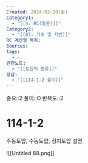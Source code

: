 ```yaml
---
Created: 2024-02-19(월)
Category1:
  - "[[4. RC(철콘)]]"
Category2:
  - "[[07. 기초 및 지반]]"
RC 계산형 목차: 
Sources: 
tags:
  - ✏️
관련노트:
  - "[[토압의 종류]]"
정답:
  - "[[114-1-2 풀이]]"
---
```

중요::2
풀이::O
반복도::2
#  114-1-2

주동토압, 수동토압, 정지토압 설명

![[Untitled 88.png]]